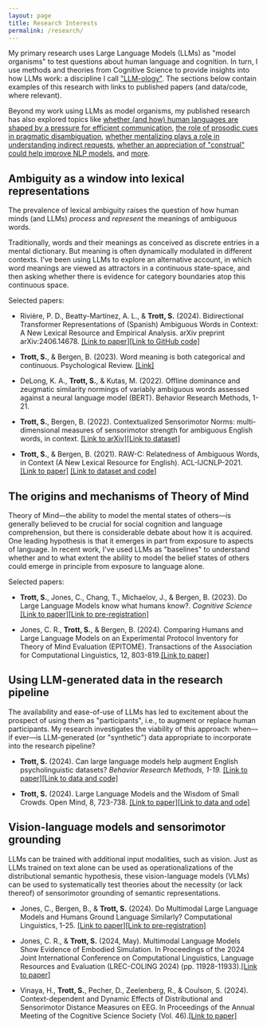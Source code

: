 ```yaml
---
layout: page
title: Research Interests
permalink: /research/
---
```


My primary research uses Large Language Models (LLMs) as "model organisms" to test questions about human language and cognition. In turn, I use methods and theories from Cognitive Science to provide insights into how LLMs work: a discipline I call ["LLM-ology"](https://seantrott.substack.com/p/so-you-want-to-be-an-llm-ologist). The sections below contain examples of this research with links to published papers (and data/code, where relevant). 

Beyond my work using LLMs as model organisms, my published research has also explored topics like [whether (and how) human languages are shaped by a pressure for efficient communication](https://www.sciencedirect.com/science/article/pii/S0010027722000828?casa_token=SE8z5SohH1kAAAAA:Z_QKLnzu6qYtmZARc-G8QGTIeC0zQjmdhe0d_kNjYCNED_mG-RZuWd8VSQsQRbTCj0kT2a5VtQ), [the role of prosodic cues in pragmatic disambiguation](https://journals.sagepub.com/eprint/8UANYNMIMJRECBGSIFF7/full), [whether mentalizing plays a role in understanding indirect requests](https://www.tandfonline.com/doi/abs/10.1080/0163853X.2020.1822709?casa_token=KKdkcD5G1gYAAAAA:RNX7fbqe5e4Xy4f_YaLjNw0GLnKp7rwDy5oy2EU9i7T7jIk9MEI-3zm4PgS1IlABbGJmbedO5P6I), [whether an appreciation of "construal" could help improve NLP models](https://aclanthology.org/2020.acl-main.462/), and [more](https://seantrott.github.io/cv/).


## Ambiguity as a window into lexical representations

The prevalence of lexical ambiguity raises the question of how human minds (and LLMs) *process* and *represent* the meanings of ambiguous words.

Traditionally, words and their meanings as conceived as discrete entries in a mental dictionary. But meaning is often dynamically modulated in different contexts. I've been using LLMs to explore an alternative account, in which word meanings are viewed as attractors in a continuous state-space, and then asking whether there is evidence for category boundaries atop this continuous space. 

Selected papers:

- Rivière, P. D., Beatty-Martínez, A. L., & **Trott, S.** (2024). Bidirectional Transformer Representations of (Spanish) Ambiguous Words in Context: A New Lexical Resource and Empirical Analysis. arXiv preprint arXiv:2406.14678. [[Link to paper]](https://arxiv.org/abs/2406.14678)[[Link to GitHub code]](https://github.com/seantrott/spanish_norms)

- **Trott, S.**, & Bergen, B. (2023). Word meaning is both categorical and continuous. Psychological Review. [[Link]](https://psycnet.apa.org/record/2023-51926-001)

- DeLong, K. A., **Trott, S.**, & Kutas, M. (2022). Offline dominance and zeugmatic similarity normings of variably ambiguous words assessed against a neural language model (BERT). Behavior Research Methods, 1-21.

- **Trott, S.**, Bergen, B. (2022). Contextualized Sensorimotor Norms: multi-dimensional measures of sensorimotor strength for ambiguous English words, in context. [[Link to arXiv]](https://arxiv.org/abs/2203.05648)[[Link to dataset]](https://github.com/seantrott/cs_norms)

- **Trott, S.**, & Bergen, B. (2021). RAW-C: Relatedness of Ambiguous Words, in Context (A New Lexical Resource for English). ACL-IJCNLP-2021. [[Link to paper]](https://aclanthology.org/2021.acl-long.550/) [[Link to dataset and code]](https://github.com/seantrott/raw-c) 


## The origins and mechanisms of Theory of Mind

Theory of Mind—the ability to model the mental states of others—is generally believed to be crucial for social cognition and language comprehension, but there is considerable debate about how it is acquired. One leading hypothesis is that it emerges in part from exposure to aspects of language. In recent work, I've used LLMs as "baselines" to understand whether and to what extent the ability to model the belief states of others could emerge in principle from exposure to language alone. 

Selected papers:

- **Trott, S.**, Jones, C., Chang, T., Michaelov, J., & Bergen, B. (2023). Do Large Language Models know what humans know?. *Cognitive Science* [[Link to paper]](https://onlinelibrary.wiley.com/doi/full/10.1111/cogs.13309)[[Link to pre-registration]](https://osf.io/agqwv)

- Jones, C. R., **Trott, S.**, & Bergen, B. (2024). Comparing Humans and Large Language Models on an Experimental Protocol Inventory for Theory of Mind Evaluation (EPITOME). Transactions of the Association for Computational Linguistics, 12, 803-819.[[Link to paper]](https://direct.mit.edu/tacl/article/doi/10.1162/tacl_a_00674/122721)


## Using LLM-generated data in the research pipeline

The availability and ease-of-use of LLMs has led to excitement about the prospect of using them as "participants", i.e., to augment or replace human participants. My research investigates the viability of this approach: when—if ever—is LLM-generated (or "synthetic") data appropriate to incorporate into the research pipeline? 

- **Trott, S.** (2024). Can large language models help augment English psycholinguistic datasets? *Behavior Research Methods, 1-19.* [[Link to paper]](https://link.springer.com/article/10.3758/s13428-024-02337-z)[[Link to data and code]](https://github.com/seantrott/llm_norms)

- **Trott, S.** (2024). Large Language Models and the Wisdom of Small Crowds. Open Mind, 8, 723-738. [[Link to paper]](https://direct.mit.edu/opmi/article/doi/10.1162/opmi_a_00144/121179)[[Link to data and ode]](https://github.com/seantrott/llm_clt/)


## Vision-language models and sensorimotor grounding

LLMs can be trained with additional input modalities, such as vision. Just as LLMs trained on text alone can be used as operationalizations of the distributional semantic hypothesis, these vision-language models (VLMs) can be used to systematically test theories about the necessity (or lack thereof) of sensorimotor grounding of semantic representations. 

- Jones, C., Bergen, B., & **Trott, S.** (2024). Do Multimodal Large Language Models and Humans Ground Language Similarly? Computational Linguistics, 1-25. [[Link to paper]](https://direct.mit.edu/coli/article/doi/10.1162/coli_a_00531/123786/Do-Multimodal-Large-Language-Models-and-Humans)[[Link to pre-registration]](https://osf.io/37pqv)  

- Jones, C. R., & **Trott, S.** (2024, May). Multimodal Language Models Show Evidence of Embodied Simulation. In Proceedings of the 2024 Joint International Conference on Computational Linguistics, Language Resources and Evaluation (LREC-COLING 2024) (pp. 11928-11933).[[Link to paper]](https://aclanthology.org/2024.lrec-main.1041/)  

- Vinaya, H., **Trott, S.**, Pecher, D., Zeelenberg, R., & Coulson, S. (2024). Context-dependent and Dynamic Effects of Distributional and Sensorimotor Distance Measures on EEG. In Proceedings of the Annual Meeting of the Cognitive Science Society (Vol. 46).[[Link to paper]](https://escholarship.org/uc/item/4hp6g01b)






